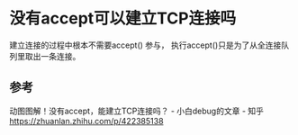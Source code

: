 # 没有accept可以建立TCP连接吗
建立连接的过程中根本不需要accept() 参与， 执行accept()只是为了从全连接队列里取出一条连接。

## 参考
动图图解！没有accept，能建立TCP连接吗？ - 小白debug的文章 - 知乎
https://zhuanlan.zhihu.com/p/422385138